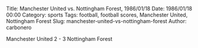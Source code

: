 Title: Manchester United vs. Nottingham Forest, 1986/01/18
Date: 1986/01/18 00:00
Category: sports
Tags: football, football scores, Manchester United, Nottingham Forest
Slug: manchester-united-vs-nottingham-forest
Author: carbonero


Manchester United 2 - 3 Nottingham Forest
